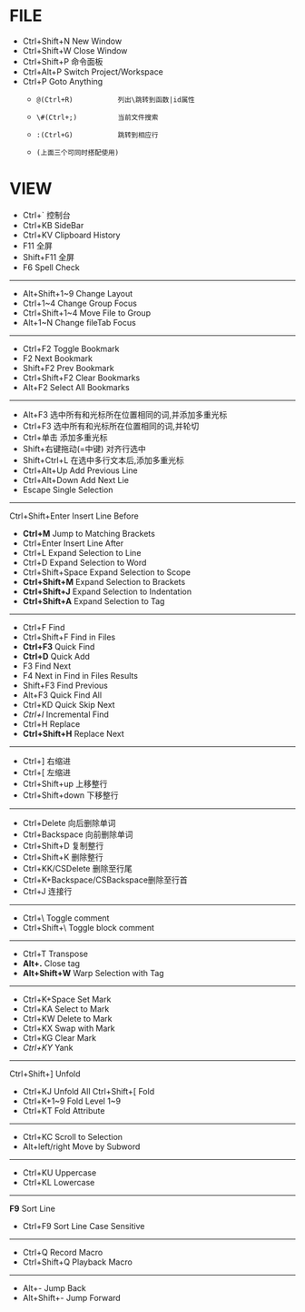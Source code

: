 # FILE

- Ctrl+Shift+N                New Window
- Ctrl+Shift+W                Close Window
- Ctrl+Shift+P                命令面板
- Ctrl+Alt+P                  Switch Project/Workspace
- Ctrl+P                      Goto Anything
    -     @(Ctrl+R)           列出\跳转到函数|id属性
    -     \#(Ctrl+;)          当前文件搜索
    -     :(Ctrl+G)           跳转到相应行
    -     (上面三个可同时搭配使用)

# VIEW

- Ctrl+`                      控制台
- Ctrl+KB                     SideBar
- Ctrl+KV                     Clipboard History
- F11                         全屏
- Shift+F11                   全屏
- F6                          Spell Check
---
- Alt+Shift+1~9               Change Layout
- Ctrl+1~4                    Change Group Focus
- Ctrl+Shift+1~4              Move File to Group
- Alt+1~N                     Change fileTab Focus
---
- Ctrl+F2                     Toggle Bookmark
- F2                          Next Bookmark
- Shift+F2                    Prev Bookmark
- Ctrl+Shift+F2               Clear Bookmarks
- Alt+F2                      Select All Bookmarks
---
- Alt+F3                      选中所有和光标所在位置相同的词,并添加多重光标
- Ctrl+F3                     选中所有和光标所在位置相同的词,并轮切
- Ctrl+单击                   添加多重光标
- Shift+右键拖动(=中键)       对齐行选中
- Shift+Ctrl+L                在选中多行文本后,添加多重光标
- Ctrl+Alt+Up                 Add Previous Line
- Ctrl+Alt+Down               Add Next Lie
- Escape                      Single Selection
---
Ctrl+Shift+Enter            Insert Line Before
- __Ctrl+M__                  Jump to Matching Brackets
- Ctrl+Enter                  Insert Line After
- Ctrl+L                      Expand Selection to Line
- Ctrl+D                      Expand Selection to Word
- Ctrl+Shift+Space            Expand Selection to Scope
- __Ctrl+Shift+M__            Expand Selection to Brackets
- __Ctrl+Shift+J__            Expand Selection to Indentation
- __Ctrl+Shift+A__            Expand Selection to Tag
---
- Ctrl+F                      Find
- Ctrl+Shift+F                Find in Files
- __Ctrl+F3__                 Quick Find
- __Ctrl+D__                  Quick Add
- F3                          Find Next
- F4                          Next in Find in Files Results
- Shift+F3                    Find Previous
- Alt+F3                      Quick Find All
- Ctrl+KD                     Quick Skip Next
- _Ctrl+I_                  Incremental Find
- Ctrl+H                      Replace
- __Ctrl+Shift+H__            Replace Next
---
- Ctrl+]                      右缩进
- Ctrl+[                      左缩进
- Ctrl+Shift+up               上移整行
- Ctrl+Shift+down             下移整行
---
- Ctrl+Delete                 向后删除单词
- Ctrl+Backspace              向前删除单词
- Ctrl+Shift+D                复制整行
- Ctrl+Shift+K                删除整行
- Ctrl+KK/CSDelete            删除至行尾
- Ctrl+K+Backspace/CSBackspace删除至行首
- Ctrl+J                      连接行
---
- Ctrl+\                      Toggle comment
- Ctrl+Shift+\                Toggle block comment
---
- Ctrl+T                      Transpose
- __Alt+.__                   Close tag
- __Alt+Shift+W__             Warp Selection with Tag
---
- Ctrl+K+Space                Set Mark
- Ctrl+KA                     Select to Mark
- Ctrl+KW                     Delete to Mark
- Ctrl+KX                     Swap with Mark
- Ctrl+KG                     Clear Mark
- _Ctrl+KY_                 Yank
---
Ctrl+Shift+]                Unfold
*   Ctrl+KJ                 Unfold All
Ctrl+Shift+[                Fold
*   Ctrl+K+1~9              Fold Level 1~9
*   Ctrl+KT                 Fold Attribute
---
- Ctrl+KC                     Scroll to Selection
- Alt+left/right              Move by Subword
---
- Ctrl+KU                     Uppercase
- Ctrl+KL                     Lowercase
---
__F9__                      Sort Line
- Ctrl+F9                     Sort Line Case Sensitive
---
- Ctrl+Q                      Record Macro
- Ctrl+Shift+Q                Playback Macro
---
- Alt+-                       Jump Back
- Alt+Shift+-                 Jump Forward